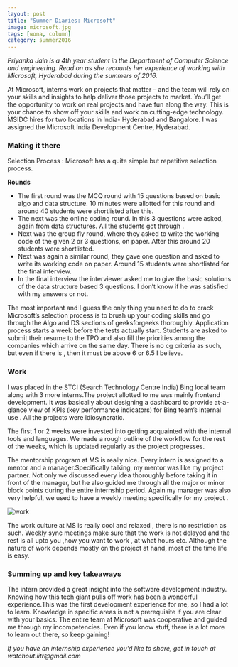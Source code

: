 ```yaml
---
layout: post
title: "Summer Diaries: Microsoft"
image: microsoft.jpg
tags: [wona, column]
category: summer2016 
---
```


_Priyanka Jain is a 4th year student in the Department of Computer Science and engineering. Read on as she recounts her experience of working with Microsoft, Hyderabad during the summers of 2016._

At Microsoft, interns work on projects that matter – and the team will rely on your skills and insights to help deliver those projects to market. You’ll get the opportunity to work on real projects and have fun along the way. This is your chance to show off your skills and work on cutting-edge technology. MSIDC hires for two locations in India- Hyderabad and Bangalore. I was assigned the Microsoft India Development Centre, Hyderabad.

### Making it there

Selection Process : Microsoft has a quite simple but repetitive selection process.

<b>Rounds</b>

- The first round was the MCQ round with 15 questions based on basic algo and data structure. 10 minutes were allotted for this round and around 40 students were shortlisted after this. 
- The next was the online coding round. In this 3 questions were asked, again from data structures. All the students got through .
- Next was the group fly round, where they asked to write the working code of the given 2 or 3 questions, on paper. After this around 20 students were shortlisted.
- Next was again a similar round, they gave one question and asked to write its working code on paper. Around 15 students were shortlisted for the final interview.
- In the final interview the interviewer asked me to give the basic solutions of the data structure based 3 questions. I don’t know if he was satisfied with my answers or not.

The most important and I guess the only thing you need to do to crack Microsoft’s selection process is to brush up your coding skills and go through the Algo and DS sections of geeksforgeeks thoroughly. Application process starts a week before the tests actually start. Students are asked to submit their resume to the TPO and also fill the priorities among the companies which arrive on the same day. There is no cg criteria as such, but even if there is , then it must be above 6 or 6.5 I believe.

### Work

I was placed in the STCI (Search Technology Centre India) Bing local team along with 3 more interns.The project allotted to me was mainly frontend development. It was basically about designing a dashboard to provide at-a-glance view of KPIs (key performance indicators) for Bing team’s internal use . All the projects were idiosyncratic. 

The first 1 or 2 weeks were invested into getting acquainted with the internal tools and languages. We made a rough outline of the workflow for the rest of the weeks, which is updated regularly as the project progresses.

The mentorship program at MS is really nice. Every intern is assigned to a mentor and a manager.Specifically talking, my mentor was like my project partner. Not only we discussed every idea thoroughly before taking it in front of the manager, but he also guided me through all the major or minor block points during the entire internship period. Again my manager was also very helpful, we used to have a weekly meeting specifically for my project .

![work](http://ketangupta.in/wona-images/posts/microsoft-1.png)

The work culture at MS is really cool and relaxed , there is no restriction as such.
Weekly sync meetings make sure that the work is not delayed and the rest is all upto you ,how you want to work , at what hours etc. Although the nature of work depends mostly on the project at hand, most of the time life is easy.

### Summing up and key takeaways
	
The intern provided a great insight into the software development industry. Knowing how this tech giant pulls off work has been a wonderful experience.This was the first development experience for me, so I had a lot to learn. Knowledge in specific areas is not a prerequisite if you are clear with your basics. The entire team at Microsoft was cooperative and guided me through my incompetencies. Even if you know stuff, there is a lot more to learn out there, so keep gaining!

_If you have an internship experience you’d like to share, get in touch at watchout.iitr@gmail.com_